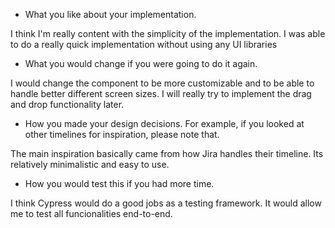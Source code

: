 - What you like about your implementation.

I think I'm really content with the simplicity of the implementation. I was able to do a really quick implementation
without using any UI libraries

- What you would change if you were going to do it again.

I would change the component to be more customizable and to be able to handle better different screen sizes. I will really
try to implement the drag and drop functionality later.

- How you made your design decisions. For example, if you looked at other timelines for inspiration, please note that.

The main inspiration basically came from how Jira handles their timeline. Its relatively minimalistic and easy to use.

- How you would test this if you had more time.

I think Cypress would do a good jobs as a testing framework. It would allow me to test all funcionalities end-to-end.
